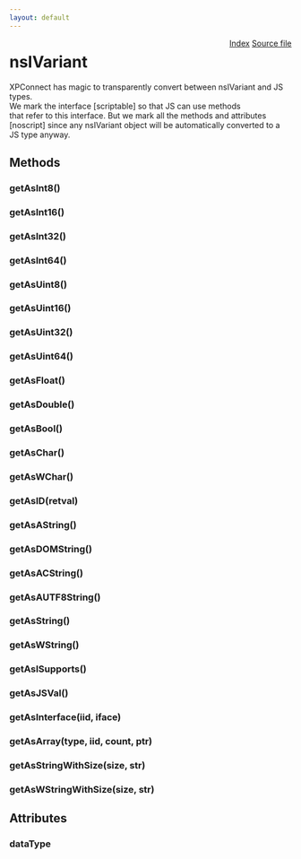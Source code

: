 ```yaml
---
layout: default
---
```

<div class='links' style='float:right'><a href="../index.html">Index</a>
<a href="http://dxr.mozilla.org/mozilla-central/source/xpcom/ds/nsIVariant.idl">Source file</a>
</div>

# nsIVariant #
  
XPConnect has magic to transparently convert between nsIVariant and JS types.  
We mark the interface [scriptable] so that JS can use methods  
that refer to this interface. But we mark all the methods and attributes  
[noscript] since any nsIVariant object will be automatically converted to a  
JS type anyway.  
  

## Methods ##

### getAsInt8() ###

### getAsInt16() ###

### getAsInt32() ###

### getAsInt64() ###

### getAsUint8() ###

### getAsUint16() ###

### getAsUint32() ###

### getAsUint64() ###

### getAsFloat() ###

### getAsDouble() ###

### getAsBool() ###

### getAsChar() ###

### getAsWChar() ###

### getAsID(retval) ###

### getAsAString() ###

### getAsDOMString() ###

### getAsACString() ###

### getAsAUTF8String() ###

### getAsString() ###

### getAsWString() ###

### getAsISupports() ###

### getAsJSVal() ###

### getAsInterface(iid, iface) ###

### getAsArray(type, iid, count, ptr) ###

### getAsStringWithSize(size, str) ###

### getAsWStringWithSize(size, str) ###

## Attributes ##

### dataType ###
